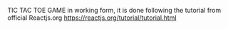TIC TAC TOE GAME in working form, it is done following the tutorial from official Reactjs.org
https://reactjs.org/tutorial/tutorial.html
